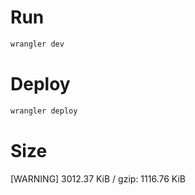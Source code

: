 
# Run
```js
wrangler dev
```

# Deploy
```js
wrangler deploy
```


# Size
[WARNING] 3012.37 KiB / gzip: 1116.76 KiB